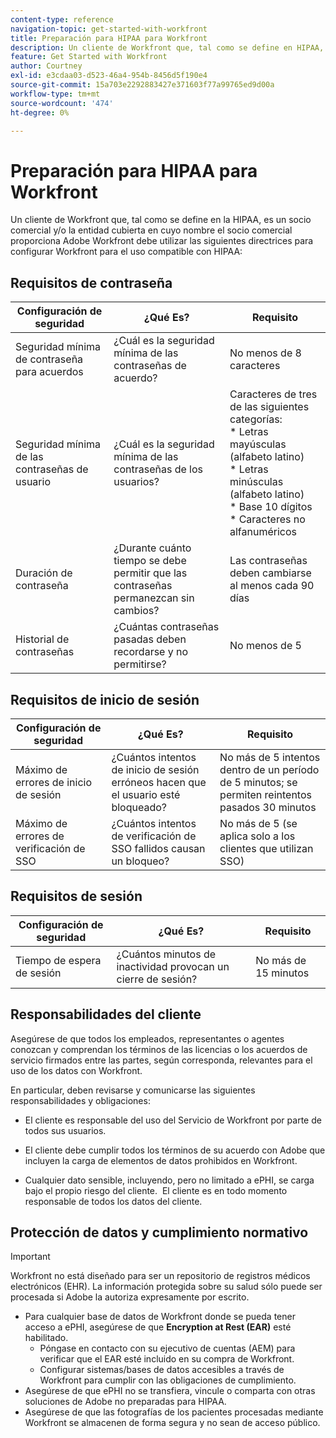 ```yaml
---
content-type: reference
navigation-topic: get-started-with-workfront
title: Preparación para HIPAA para Workfront
description: Un cliente de Workfront que, tal como se define en HIPAA, es un Asociado Comercial y/o la Entidad Cubierta en cuyo nombre el Asociado Comercial proporciona Adobe Workfront debe utilizar las siguientes directrices para configurar Workfront para el uso compatible con HIPAA.
feature: Get Started with Workfront
author: Courtney
exl-id: e3cdaa03-d523-46a4-954b-8456d5f190e4
source-git-commit: 15a703e2292883427e371603f77a99765ed9d00a
workflow-type: tm+mt
source-wordcount: '474'
ht-degree: 0%

---
```


# Preparación para HIPAA para Workfront

Un cliente de Workfront que, tal como se define en la HIPAA, es un socio comercial y/o la entidad cubierta en cuyo nombre el socio comercial proporciona Adobe Workfront debe utilizar las siguientes directrices para configurar Workfront para el uso compatible con HIPAA:


## Requisitos de contraseña

| **Configuración de seguridad** | **¿Qué Es?** | **Requisito** |
|----------------------|------------------|------------------|
| Seguridad mínima de contraseña para acuerdos | ¿Cuál es la seguridad mínima de las contraseñas de acuerdo? | No menos de 8 caracteres |
| Seguridad mínima de las contraseñas de usuario | ¿Cuál es la seguridad mínima de las contraseñas de los usuarios? | Caracteres de tres de las siguientes categorías:<br>* Letras mayúsculas (alfabeto latino)<br>* Letras minúsculas (alfabeto latino)<br>* Base 10 dígitos<br>* Caracteres no alfanuméricos |
| Duración de contraseña | ¿Durante cuánto tiempo se debe permitir que las contraseñas permanezcan sin cambios? | Las contraseñas deben cambiarse al menos cada 90 días |
| Historial de contraseñas | ¿Cuántas contraseñas pasadas deben recordarse y no permitirse? | No menos de 5 |


## Requisitos de inicio de sesión

| **Configuración de seguridad** | **¿Qué Es?** | **Requisito** |
|----------------------|------------------|------------------|
| Máximo de errores de inicio de sesión | ¿Cuántos intentos de inicio de sesión erróneos hacen que el usuario esté bloqueado? | No más de 5 intentos dentro de un período de 5 minutos; se permiten reintentos pasados 30 minutos |
| Máximo de errores de verificación de SSO | ¿Cuántos intentos de verificación de SSO fallidos causan un bloqueo? | No más de 5 (se aplica solo a los clientes que utilizan SSO) |


## Requisitos de sesión

| **Configuración de seguridad** | **¿Qué Es?** | **Requisito** |
|----------------------|------------------|------------------|
| Tiempo de espera de sesión | ¿Cuántos minutos de inactividad provocan un cierre de sesión? | No más de 15 minutos |

## Responsabilidades del cliente

Asegúrese de que todos los empleados, representantes o agentes conozcan y comprendan los términos de las licencias o los acuerdos de servicio firmados entre las partes, según corresponda, relevantes para el uso de los datos con Workfront.

En particular, deben revisarse y comunicarse las siguientes responsabilidades y obligaciones: 

* El cliente es responsable del uso del Servicio de Workfront por parte de todos sus usuarios. 

* El cliente debe cumplir todos los términos de su acuerdo con Adobe que incluyen la carga de elementos de datos prohibidos en Workfront. 

* Cualquier dato sensible, incluyendo, pero no limitado a ePHI, se carga bajo el propio riesgo del cliente.  El cliente es en todo momento responsable de todos los datos del cliente. 


## Protección de datos y cumplimiento normativo

>[!IMPORTANT]
>
>Workfront no está diseñado para ser un repositorio de registros médicos electrónicos (EHR). La información protegida sobre su salud sólo puede ser procesada si Adobe la autoriza expresamente por escrito. 

* Para cualquier base de datos de Workfront donde se pueda tener acceso a ePHI, asegúrese de que **Encryption at Rest (EAR)** esté habilitado.
   * Póngase en contacto con su ejecutivo de cuentas (AEM) para verificar que el EAR esté incluido en su compra de Workfront.
   * Configurar sistemas/bases de datos accesibles a través de Workfront para cumplir con las obligaciones de cumplimiento.
* Asegúrese de que ePHI no se transfiera, vincule o comparta con otras soluciones de Adobe no preparadas para HIPAA.
* Asegúrese de que las fotografías de los pacientes procesadas mediante Workfront se almacenen de forma segura y no sean de acceso público.
